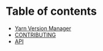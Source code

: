 # Table of contents

* [Yarn Version Manager](README.md)
* [CONTRIBUTING](contributing.md)
* [API](api.md)

